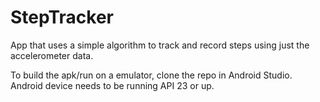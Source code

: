 # StepTracker

App that uses a simple algorithm to track and record steps using just the accelerometer data.

To build the apk/run on a emulator, clone the repo in Android Studio.
Android device needs to be running API 23 or up.
